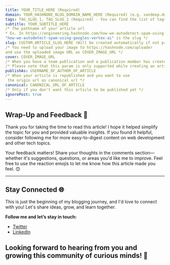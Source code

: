 ```yaml
---
title: YOUR_TITLE_HERE (Required)
domain: YOUR_HASHNODE_BLOG_DOMAIN_NAME_HERE (Required) (e.g. sandeep.dev or sandeep.hashnode.dev) 
tags: TAG_SLUG_1, TAG_SLUG_2 (Required) - You can find the list of tags here
subtitle: YOUR_SUBTITLE_HERE
/* The pathname of your article url 
* Ex. In https://engineering.hashnode.com/how-we-autodetect-spam-using-googles-vertex-ai 
"how-we-autodetect-spam-using-googles-vertex-ai" is the slug */ 
slug: CUSTOM_ARTICLE_SLUG_HERE (Will be created automatically if not provided)
/* You need to upload your image to https://hashnode.com/uploader 
and use the uploaded image URL as COVER_IMAGE_URL */ 
cover: COVER_IMAGE_URL
/* When you have a team publication and a publication member has created an article */ 
/* Please note that this param is only supported while creating an article and not updating */ 
publishAs: USERNAME_OF_AUTHOR_OF_ARTICLE 
/* When your article is republished and you want to use 
 the origin url as canonical url */ 
canonical: CANONICAL_URL_OF_ARTICLE 
/* Only if you don't want this article to be published yet */ 
ignorePost: true
---
```



## Wrap-Up and Feedback 💬

Thank you for taking the time to read this article! I hope it helped simplify the topic for you and provided valuable insights. If you found it helpful, consider following me for more easy-to-digest content on web development and other tech topics.

Your feedback matters! Share your thoughts in the comments section—whether it's suggestions, questions, or areas you'd like me to improve. Feel free to use the reaction emojis to let me know how this article made you feel. 😊

---

## Stay Connected 🌐

This is just the beginning of my blogging journey, and I'd love to connect with you! Let's share ideas, grow, and learn together.

**Follow me and let’s stay in touch:**

- [Twitter](https://twitter.com/victorjosiah19)
- [LinkedIn](https://www.linkedin.com/in/josiah-victor/)

Looking forward to hearing from you and growing this community of curious minds! 🚀
---